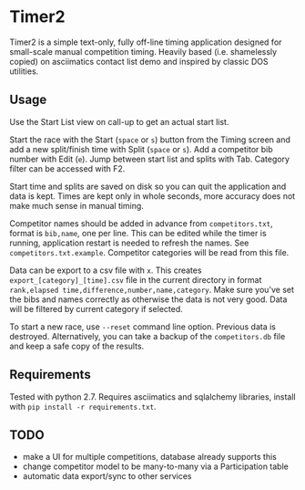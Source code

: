 # Timer2

Timer2 is a simple text-only, fully off-line timing application designed for
small-scale manual competition timing. Heavily based (i.e. shamelessly copied)
on asciimatics contact list demo and inspired by classic DOS utilities.

## Usage

Use the Start List view on call-up to get an actual start list.

Start the race with the Start (`space` or `s`) button from the Timing screen
and add a new split/finish time with Split (`space` or `s`). Add a competitor bib number
with Edit (`e`). Jump between start list and splits with Tab. Category filter can be
accessed with F2.

Start time and splits are saved on disk so you can quit the application and data
is kept. Times are kept only in whole seconds, more accuracy does not make much
sense in manual timing.

Competitor names should be added in advance from `competitors.txt`, format is `bib,name`,
one per line. This can be edited while the timer is running, application restart
is needed to refresh the names. See `competitors.txt.example`. Competitor categories will be
read from this file.

Data can be export to a csv file with `x`. This creates `export_[category]_[time].csv` file in
the current directory in format `rank,elapsed time,difference,number,name,category`. Make sure
you've set the bibs and names correctly as otherwise the data is not very good. Data will be 
filtered by current category if selected.

To start a new race, use `--reset` command line option. Previous data is destroyed.
Alternatively, you can take a backup of the `competitors.db` file and keep a safe copy
of the results.

## Requirements
Tested with python 2.7. Requires asciimatics and sqlalchemy libraries, install
with `pip install -r requirements.txt`.

## TODO
- make a UI for multiple competitions, database already supports this
- change competitor model to be many-to-many via a Participation table
- automatic data export/sync to other services
